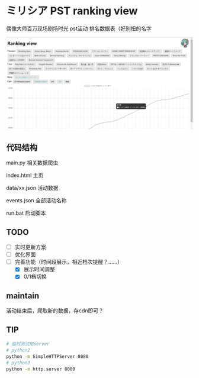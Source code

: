 # ミリシア PST ranking view

偶像大师百万现场剧场时光 pst活动 排名数据表（好别扭的名字

![](./img/v0.3.png)

## 代码结构

main.py 相关数据爬虫

index.html 主页

data/xx.json 活动数据

events.json 全部活动名称

run.bat 启动脚本

## TODO

- [ ] 实时更新方案
- [ ] 优化界面
- [ ] 完善功能（时间段展示，相近档次提醒？......）
  - [x] 展示时间调整
  - [x] 0/1档切换

## maintain

活动结束后，爬取新的数据，存cdn即可？

## TIP

```bash
# 临时测试用server
# python2
python -m SimpleHTTPServer 8080
# python3
python -m http.server 8080
```